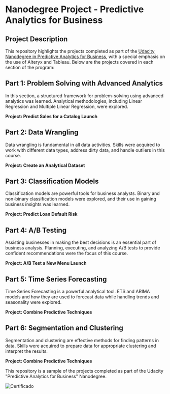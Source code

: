 # Nanodegree Project - Predictive Analytics for Business

## Project Description
This repository highlights the projects completed as part of the [Udacity Nanodegree in Predictive Analytics for Business](https://www.udacity.com/course/predictive-analytics-for-business-nanodegree--nd008t), with a special emphasis on the use of Alteryx and Tableau. Below are the projects covered in each section of the program:
## Part 1: Problem Solving with Advanced Analytics

In this section, a structured framework for problem-solving using advanced analytics was learned. Analytical methodologies, including Linear Regression and Multiple Linear Regression, were explored.

**Project: Predict Sales for a Catalog Launch**

## Part 2: Data Wrangling

Data wrangling is fundamental in all data activities. Skills were acquired to work with different data types, address dirty data, and handle outliers in this course.

**Project: Create an Analytical Dataset**

## Part 3: Classification Models

Classification models are powerful tools for business analysts. Binary and non-binary classification models were explored, and their use in gaining business insights was learned.

**Project: Predict Loan Default Risk**

## Part 4: A/B Testing

Assisting businesses in making the best decisions is an essential part of business analysis. Planning, executing, and analyzing A/B tests to provide confident recommendations were the focus of this course.

**Project: A/B Test a New Menu Launch**

## Part 5: Time Series Forecasting

Time Series Forecasting is a powerful analytical tool. ETS and ARIMA models and how they are used to forecast data while handling trends and seasonality were explored.

**Project: Combine Predictive Techniques**

## Part 6: Segmentation and Clustering

Segmentation and clustering are effective methods for finding patterns in data. Skills were acquired to prepare data for appropriate clustering and interpret the results.

**Project: Combine Predictive Techniques**

This repository is a sample of the projects completed as part of the Udacity "Predictive Analytics for Business" Nanodegree.

![Certificado](https://drive.google.com/file/d/1zQTKyD4gQKdpGvIl_wkbLSHhLvWPrX6O/view?usp=drive_link)
